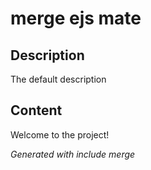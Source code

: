 # merge ejs mate

## Description

The default description

## Content

Welcome to the project!

_Generated with include merge_
